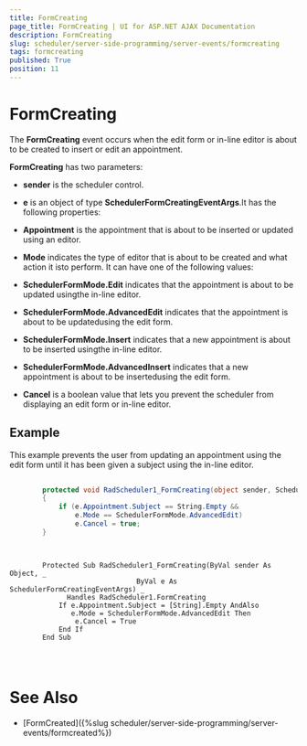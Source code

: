 ```yaml
---
title: FormCreating
page_title: FormCreating | UI for ASP.NET AJAX Documentation
description: FormCreating
slug: scheduler/server-side-programming/server-events/formcreating
tags: formcreating
published: True
position: 11
---
```


# FormCreating



The __FormCreating__ event occurs when the edit form or in-line editor is about to be created to insert or edit an appointment.

__FormCreating__ has two parameters:

* __sender__ is the scheduler control.

* __e__ is an object of type __SchedulerFormCreatingEventArgs__.It has the following properties:

* __Appointment__ is the appointment that is about to be inserted or updated using an editor.

* __Mode__ indicates the type of editor that is about to be created and what action it isto perform. It can have one of the following values:

* __SchedulerFormMode.Edit__ indicates that the appointment is about to be updated usingthe in-line editor.

* __SchedulerFormMode.AdvancedEdit__ indicates that the appointment is about to be updatedusing the edit form.

* __SchedulerFormMode.Insert__ indicates that a new appointment is about to be inserted usingthe in-line editor.

* __SchedulerFormMode.AdvancedInsert__ indicates that a new appointment is about to be insertedusing the edit form.

* __Cancel__ is a boolean value that lets you prevent the scheduler from displaying an edit form or in-line editor.

## Example

This example prevents the user from updating an appointment using the edit form until it has been given a subject using the in-line editor.





````C#
	
	    protected void RadScheduler1_FormCreating(object sender, SchedulerFormCreatingEventArgs e)
	    {
	        if (e.Appointment.Subject == String.Empty &&
	            e.Mode == SchedulerFormMode.AdvancedEdit)
	            e.Cancel = true;
	    }
	   
````
````VB.NET
	
	    Protected Sub RadScheduler1_FormCreating(ByVal sender As Object, _
	                           ByVal e As SchedulerFormCreatingEventArgs) _
	          Handles RadScheduler1.FormCreating
	        If e.Appointment.Subject = [String].Empty AndAlso
	           e.Mode = SchedulerFormMode.AdvancedEdit Then
	            e.Cancel = True
	        End If
	    End Sub
	
	
	
````


# See Also

 * [FormCreated]({%slug scheduler/server-side-programming/server-events/formcreated%})
